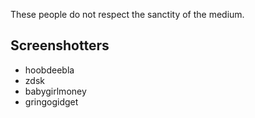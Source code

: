 These people do not respect the sanctity of the medium.

## Screenshotters

- hoobdeebla
- zdsk
- babygirlmoney
- gringogidget

